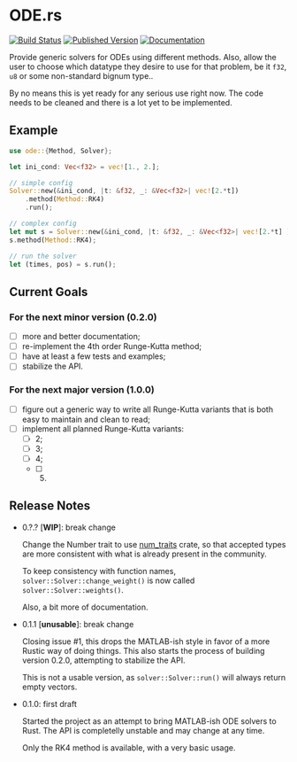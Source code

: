 # ODE.rs

[![Build Status](https://travis-ci.org/DonRyuDragoni/ODE.rs.svg?branch=master)](https://travis-ci.org/DonRyuDragoni/ODE.rs)
[![Published Version](https://img.shields.io/crates/v/ode.svg)](https://crates.io/crates/ode)
[![Documentation](https://docs.rs/ode/badge.svg)](https://docs.rs/ode/)

Provide generic solvers for ODEs using different methods. Also, allow the user
to choose which datatype they desire to use for that problem, be it `f32`, `u8`
or some non-standard bignum type..

By no means this is yet ready for any serious use right now. The code needs to
be cleaned and there is a lot yet to be implemented.

## Example

```rust
use ode::{Method, Solver};

let ini_cond: Vec<f32> = vec![1., 2.];

// simple config
Solver::new(&ini_cond, |t: &f32, _: &Vec<f32>| vec![2.*t])
    .method(Method::RK4)
    .run();

// complex config
let mut s = Solver::new(&ini_cond, |t: &f32, _: &Vec<f32>| vec![2.*t] );
s.method(Method::RK4);

// run the solver
let (times, pos) = s.run();
```

## Current Goals

### For the next minor version (0.2.0)

- [ ] more and better documentation;
- [ ] re-implement the 4th order Runge-Kutta method;
- [ ] have at least a few tests and examples;
- [ ] stabilize the API.

### For the next major version (1.0.0)

- [ ] figure out a generic way to write all Runge-Kutta variants that is both
  easy to maintain and clean to read;
- [ ] implement all planned Runge-Kutta variants:
  - [ ] 2;
  - [ ] 3;
  - [ ] 4;
  - [ ] 5.

## Release Notes

- 0.?.? [**WIP**]: break change

    Change the Number trait to
    use [num_traits](https://crates.io/crates/num-traits) crate, so that
    accepted types are more consistent with what is already present in the
    community.

    To keep consistency with function names, `solver::Solver::change_weight()`
    is now called `solver::Solver::weights()`.

    Also, a bit more of documentation.

- 0.1.1 [**unusable**]: break change

    Closing issue #1, this drops the MATLAB-ish style in favor of a more Rustic
    way of doing things. This also starts the process of building version 0.2.0,
    attempting to stabilize the API.

    This is not a usable version, as `solver::Solver::run()` will always return
    empty vectors.

- 0.1.0: first draft

    Started the project as an attempt to bring MATLAB-ish ODE solvers to
    Rust. The API is completelly unstable and may change at any time.

    Only the RK4 method is available, with a very basic usage.
